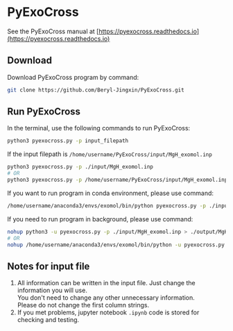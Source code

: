 # PyExoCross

See the PyExoCross manual at [https://pyexocross.readthedocs.io](https://pyexocross.readthedocs.io)

## Download

Download PyExoCross program by command:

```bash
git clone https://github.com/Beryl-Jingxin/PyExoCross.git
```

## Run PyExoCross

In the terminal, use the following commands to run PyExoCross:

```bash
python3 pyexocross.py -p input_filepath
```

If the input filepath is `/home/username/PyExoCross/input/MgH_exomol.inp`

```bash
python3 pyexocross.py -p ./input/MgH_exomol.inp
# OR 
python3 pyexocross.py -p /home/username/PyExoCross/input/MgH_exomol.inp
```

If you want to run program in conda environment, please use command:

```bash
/home/username/anaconda3/envs/exomol/bin/python pyexocross.py -p ./input/MgH_exomol.inp
```

If you need to run program in background, please use command:

```bash
nohup python3 -u pyexocross.py -p ./input/MgH_exomol.inp > ./output/MgH_exomol.out 2>&1 &
# OR 
nohup /home/username/anaconda3/envs/exomol/bin/python -u pyexocross.py -p ./input/MgH_exomol.inp > ./output/MgH_exomol.out 2>&1 &
```

## Notes for input file

1. All information can be written in the input file. Just change the information you will use.\
You don't need to change any other unnecessary information.\
Please do not change the first column strings.
2. If you met problems, jupyter notebook `.ipynb` code is stored for checking and testing.